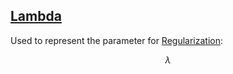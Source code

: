 ## [Lambda ](#lamda)

Used to represent the parameter for [Regularization](#regularization):

$$\lambda$$
